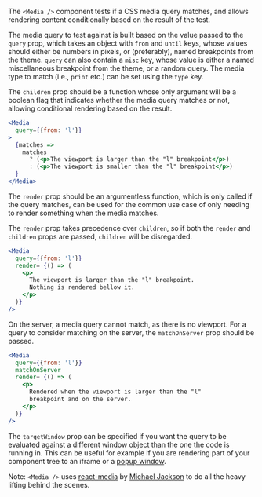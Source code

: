The `<Media />` component tests if a CSS media query matches, and allows
rendering content conditionally based on the result of the test.

The media query to test against is built based on the value passed to the 
`query` prop, which takes an object with `from` and `until` keys, whose values
should either be numbers in pixels, or (preferably), named breakpoints from
the theme. `query` can also contain a `misc` key, whose value is either a 
named miscellaneous breakpoint from the theme, or a random query. The media
type to match (i.e., `print` etc.) can be set using the `type` key.

The `children` prop should be a function whose only argument will be a boolean
flag that indicates whether the media query matches or not, allowing conditional
rendering based on the result.

```jsx static
<Media 
  query={{from: 'l'}}
>
  {matches =>
    matches
      ? (<p>The viewport is larger than the "l" breakpoint</p>)
      : (<p>The viewport is smaller than the "l" breakpoint</p>)
  }
</Media>
```

The `render` prop should be an argumentless function, which is only called if
the query matches, can be used for the common use case of only needing to 
render something when the media matches. 

The `render` prop takes precedence over `children`, so if both the `render` 
and `children` props are passed, `children` will be disregarded.

```jsx static
<Media 
  query={{from: 'l'}}
  render= {() => (
    <p>
      The viewport is larger than the "l" breakpoint.
      Nothing is rendered bellow it.
    </p>
  )}
/>
```
On the server, a media query cannot match, as there is no viewport. 
For a query to consider matching on the server, the `matchOnServer` prop
should be passed.

```jsx static
<Media 
  query={{from: 'l'}}
  matchOnServer
  render= {() => (
    <p>
      Rendered when the viewport is larger than the "l" 
      breakpoint and on the server.
    </p>
  )}
/>
```
The `targetWindow` prop can be specified if you want the query to be evaluated
against a different window object than the one the code is running in. This 
can be useful for example if you are rendering part of your component tree to
an iframe or a [popup window](https://hackernoon.com/using-a-react-16-portal-to-do-something-cool-2a2d627b0202).

Note: `<Media />` uses [react-media](https://github.com/reacttraining/react-media)
by [Michael Jackson](https://twitter.com/mjackson) to do all the heavy lifting
behind the scenes.
